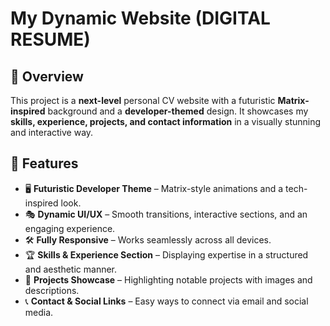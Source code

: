 # My Dynamic Website (DIGITAL RESUME)

## 🚀 Overview
This project is a **next-level** personal CV website with a futuristic **Matrix-inspired** background and a **developer-themed** design. It showcases my **skills, experience, projects, and contact information** in a visually stunning and interactive way.

## 🌟 Features
- 🖥️ **Futuristic Developer Theme** – Matrix-style animations and a tech-inspired look.
- 🎭 **Dynamic UI/UX** – Smooth transitions, interactive sections, and an engaging experience.
- 🛠 **Fully Responsive** – Works seamlessly across all devices.
- 🏆 **Skills & Experience Section** – Displaying expertise in a structured and aesthetic manner.
- 📂 **Projects Showcase** – Highlighting notable projects with images and descriptions.
- 📞 **Contact & Social Links** – Easy ways to connect via email and social media.
